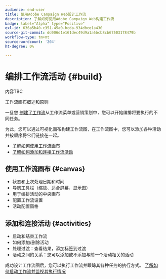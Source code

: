 ```yaml
---
audience: end-user
title: 使用Adobe Campaign Web设计工作流
description: 了解如何使用Adobe Campaign Web构建工作流
badge: label="Alpha" type="Positive"
exl-id: 636a5b40-c351-45a0-bcda-934dbce1a430
source-git-commit: dd006d1e161dec49d9a1a6bcb8cb67503178479b
workflow-type: tm+mt
source-wordcount: '204'
ht-degree: 0%

---
```


# 编排工作流活动 {#build}

内容TBC

工作流画布概述和原则


一旦您 [创建了工作流](create-workflow.md)从工作流菜单或营销策划中，您可以开始编排将要执行的不同任务。

为此，您可以通过可视化画布构建工作流图，在工作流图中，您可以添加各种活动并按顺序将它们链接在一起。

* [了解如何使用工作流画布](#canvas)
* [了解如何添加和连接工作流活动](#activities)

## 使用工作流画布 {#canvas}

* 状态和上次处理日期和时间
* 导航工具栏（缩放、适合屏幕、显示图）
* 用于编排活动的中央画布
* 配置工作流设置
* 活动配置窗格

## 添加和连接活动 {#activities}

* 启动和结束工作流
* 如何添加/删除活动
* 处理过渡：查看结果，添加标签到过渡
* 活动之间的关系：您可以添加或不添加与前一个活动相关的活动

成功设计工作流图后，您可以执行工作流并跟踪其各种任务的执行方式。 [了解如何启动工作流并监视其执行情况](start-monitor-workflows.md)